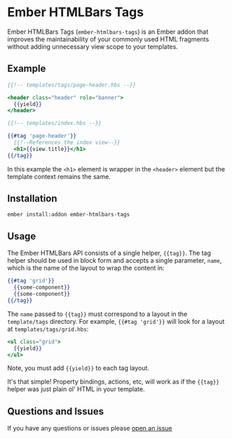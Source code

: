 # Ember HTMLBars Tags

Ember HTMLBars Tags (`ember-htmlbars-tags`) is an Ember addon that improves the maintainability of your commonly used HTML fragments without adding unnecessary view scope to your templates.

## Example

```hbs
{{!-- templates/tags/page-header.hbs --}}

<header class="header" role="banner">
  {{yield}}
</header>
```

```hbs
{{!-- templates/index.hbs --}}

{{#tag 'page-header'}}
  {{!--References the index view--}}
  <h1>{{view.title}}</h1>
{{/tag}}
```

In this example the `<h1>` element is wrapper in the `<header>` element but the template context remains the same.


## Installation

```shell
ember install:addon ember-htmlbars-tags
```

## Usage

The Ember HTMLBars API consists of a single helper, `{{tag}}`. The tag helper should be used in block form and accepts a single parameter, `name`, which is the name of the layout to wrap the content in:

```hbs
{{#tag 'grid'}}
  {{some-component}}
  {{some-component}}
{{/tag}}
```

The `name` passed to `{{tag}}` must correspond to a layout in the `template/tags` directory. For example, `{{#tag 'grid'}}` will look for a layout at `templates/tags/grid.hbs`:

```hbs
<ul class="grid">
  {{yield}}
</ul>
```

Note, you must add `{{yield}}` to each tag layout.

It's that simple! Property bindings, actions, etc, will work as if the `{{tag}}` helper was just plain ol' HTML in your template.

## Questions and Issues

If you have any questions or issues please [open an issue](https://github.com/sir-dunxalot/ember-htmlbars-tags/issues/new)
